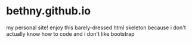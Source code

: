 # bethny.github.io
my personal site!
enjoy this barely-dressed html skeleton because i don't actually know how to code and i don't like bootstrap
